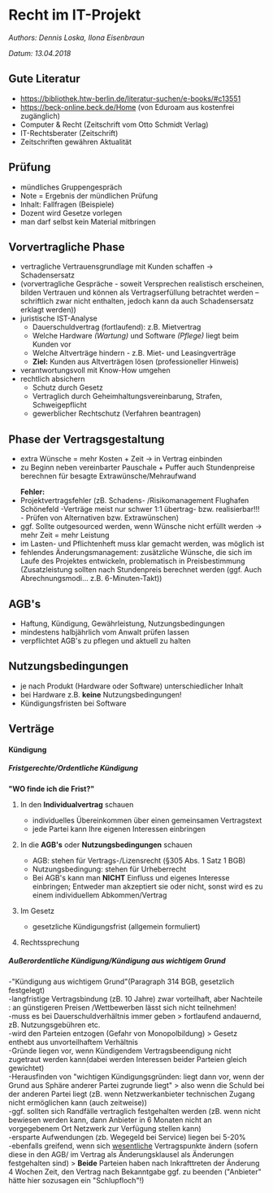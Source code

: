 # Recht im IT-Projekt
_Authors: Dennis Loska, Ilona Eisenbraun_

_Datum: 13.04.2018_

## Gute Literatur

- https://bibliothek.htw-berlin.de/literatur-suchen/e-books/#c13551
- https://beck-online.beck.de/Home (von Eduroam aus kostenfrei zugänglich)
- Computer & Recht (Zeitschrift vom Otto Schmidt Verlag)
- IT-Rechtsberater (Zeitschrift)
- Zeitschriften gewähren Aktualität

## Prüfung

- mündliches Gruppengespräch
- Note = Ergebnis der mündlichen Prüfung
- Inhalt: Fallfragen (Beispiele)
- Dozent wird Gesetze vorlegen
- man darf selbst kein Material mitbringen

## Vorvertragliche Phase

- vertragliche Vertrauensgrundlage mit Kunden schaffen -> Schadensersatz 
    <li>(vorvertragliche Gespräche - soweit Versprechen realistisch erscheinen, bilden Vertrauen und können als Vertragserfüllung betrachtet werden – schriftlich zwar nicht enthalten, jedoch kann da auch Schadensersatz erklagt werden)) </li>
- juristische IST-Analyse
  - Dauerschuldvertrag (fortlaufend): z.B. Mietvertrag
  - Welche Hardware _(Wartung)_ und Software _(Pflege)_ liegt beim Kunden vor
  - Welche Altverträge hindern - z.B. Miet- und Leasingverträge
  - **Ziel:** Kunden aus Altverträgen lösen (professioneller Hinweis)
- verantwortungsvoll mit Know-How umgehen
- rechtlich absichern
  - Schutz durch Gesetz
  - Vertraglich durch Geheimhaltungsvereinbarung, Strafen, Schweigepflicht
  - gewerblicher Rechtschutz (Verfahren beantragen)

## Phase der Vertragsgestaltung

- extra Wünsche = mehr Kosten + Zeit -> in Vertrag einbinden
- zu Beginn neben vereinbarter Pauschale + Puffer auch Stundenpreise berechnen für besagte Extrawünsche/Mehraufwand
<ul><b>Fehler: </b>  
    <li>Projektvertragsfehler (zB. Schadens- /Risikomanagement Flughafen Schönefeld -Verträge meist nur schwer 1:1 übertrag- bzw. realisierbar!!! - Prüfen von Alternativen bzw. Extrawünschen)</li>   
    <li>ggf. Sollte outgesourced werden, wenn Wünsche nicht erfüllt werden -> mehr Zeit = mehr Leistung</li>
    <li>im Lasten- und Pflichtenheft muss klar gemacht werden, was möglich ist</li>
    <li>fehlendes Änderungsmanagement: zusätzliche Wünsche, die sich im Laufe des Projektes entwickeln, problematisch in Preisbestimmung        (Zusatzleistung sollten nach Stundenpreis berechnet werden (ggf. Auch Abrechnungsmodi... z.B. 6-Minuten-Takt)) </li>
    </ul>


## AGB's

- Haftung, Kündigung, Gewährleistung, Nutzungsbedingungen
- mindestens halbjährlich vom Anwalt prüfen lassen
- verpflichtet AGB's zu pflegen und aktuell zu halten

## Nutzungsbedingungen

- je nach Produkt (Hardware oder Software) unterschiedlicher Inhalt
- bei Hardware z.B. **keine** Nutzungsbedingungen!
- Kündigungsfristen bei Software

## Verträge

#### Kündigung

##### Fristgerechte/Ordentliche Kündigung

**"WO finde ich die Frist?"**

1. In den **Individualvertrag** schauen
   - individuelles Übereinkommen über einen gemeinsamen Vertragstext
   - jede Partei kann Ihre eigenen Interessen einbringen
2. In die **AGB's** oder **Nutzungsbedingungen** schauen
   - AGB: stehen für Vertrags-/Lizensrecht (§305 Abs. 1 Satz 1 BGB)
   - Nutzungsbedingung: stehen für Urheberrecht
   - Bei AGB's kann man **NICHT** Einfluss und eigenes Interesse einbringen; Entweder man akzeptiert sie oder nicht, sonst wird es zu einem individuellem Abkommen/Vertrag

3. Im Gesetz
   - gesetzliche Kündigungsfrist (allgemein formuliert)
4. Rechtssprechung

##### Außerordentliche Kündigung/Kündigung aus wichtigem Grund
-"Kündigung aus wichtigem Grund"(Paragraph 314 BGB, gesetzlich festgelegt)
<br>-langfristige Vertragsbindung (zB. 10 Jahre) zwar vorteilhaft, aber Nachteile : an günstigeren Preisen /Wettbewerben lässt sich          nicht teilnehmen!
    <br>-muss es bei Dauerschuldverhältnis immer geben > fortlaufend andauernd, zB. Nutzungsgebühren etc.
    <br>-wird den Parteien entzogen (Gefahr von Monopolbildung) > Gesetz enthebt aus unvorteilhaftem Verhältnis
    <br>-Gründe liegen vor, wenn Kündigendem Vertragsbeendigung nicht zugetraut werden kann(dabei werden Interessen beider Parteien gleich gewichtet)
    <br>-Herausfinden von "wichtigen Kündigungsgründen: liegt dann vor, wenn der Grund aus Sphäre anderer Partei zugrunde liegt" > also wenn die Schuld bei der anderen Partei liegt (zB. wenn Netzwerkanbieter technischen Zugang nicht ermöglichen kann (auch zeitweise))
    <br>-ggf. sollten sich Randfälle vertraglich festgehalten werden (zB. wenn nicht bewiesen werden kann, dann Anbieter in 6 Monaten nicht an vorgegebenem Ort Netzwerk zur Verfügung stellen kann)
   <br>-ersparte Aufwendungen (zb. Wegegeld bei Service) liegen bei 5-20%
   <br>-ebenfalls greifend, wenn sich <u>wesentliche</u> Vertragspunkte ändern (sofern diese in den AGB/ im Vertrag als Änderungsklausel als Änderungen festgehalten sind) > <b>Beide</b> Parteien haben nach Inkrafttreten der Änderung 4 Wochen Zeit, den Vertrag nach Bekanntgabe ggf. zu beenden ("Anbieter" hätte hier sozusagen ein "Schlupfloch"!)

